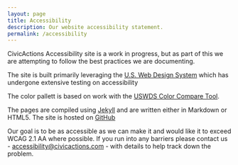 ```yaml
---
layout: page
title: Accessibility
description: Our website accessibility statement.
permalink: /accessibility
---
```

        
CivicActions Accessibility site is a work in progress, but as part of this we are attempting to follow the best practices we are documenting.

The site is built primarily leveraging the <a href="https://designsystem.digital.gov/">U.S. Web Design System</a> which has undergone extensive testing on accessibility

The color pallett is based on work with the <a href="https://civicactions.github.io/uswds-color-tool/">USWDS Color Compare Tool</a>.

The pages are compiled using <a href="https://jekyllrb.com/">Jekyll</a> and are written either in Markdown or HTML5. The site is hosted on <a href="https://github.com">GitHub</a>
 
Our goal is to be as accessible as we can make it and would like it to exceed WCAG 2.1 AA where possible. If you run into any barriers please contact us - accessibility@civicactions.com - with details to help track down the problem.

